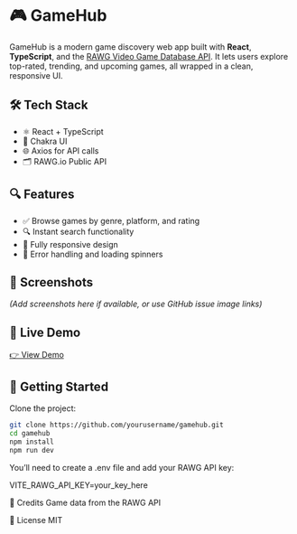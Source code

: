 # 🎮 GameHub

GameHub is a modern game discovery web app built with **React**, **TypeScript**, and the [RAWG Video Game Database API](https://rawg.io/apidocs). It lets users explore top-rated, trending, and upcoming games, all wrapped in a clean, responsive UI.

## 🛠️ Tech Stack

- ⚛️ React + TypeScript
- 🎨 Chakra UI
- 🌐 Axios for API calls
- 🗂️ RAWG.io Public API

## 🔍 Features

- ✅ Browse games by genre, platform, and rating
- 🔍 Instant search functionality
- 📱 Fully responsive design
- 🔄 Error handling and loading spinners

## 📸 Screenshots

*(Add screenshots here if available, or use GitHub issue image links)*

## 🚀 Live Demo

[👉 View Demo](https://gamehub-alpha-jet.vercel.app/)

## 🧪 Getting Started

Clone the project:

```bash
git clone https://github.com/yourusername/gamehub.git
cd gamehub
npm install
npm run dev

```


You’ll need to create a .env file and add your RAWG API key:

VITE_RAWG_API_KEY=your_key_here



🙌 Credits
Game data from the RAWG API

📜 License
MIT
